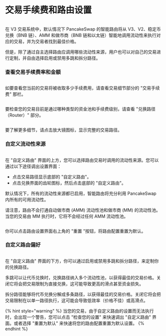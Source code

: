 # 交易手续费和路由设置

<figure><img src="../../.gitbook/assets/交易费用和路由.png" alt=""><figcaption></figcaption></figure>

在 V3 交易系统中，默认情况下 PancakeSwap 的智能路由将从 V3、V2、稳定币兑换（BNB 链）、AMM 和做市商（BNB 链和以太链）智能地调用流动性来执行对应的交易，并为交易者找到最佳价格。

但是，除了通过自主选择路由应调用哪些流动性来源，用户也可以对自己的交易进行定制，并自由选择启用或禁用多跳和拆分路径。

### 查看交易手续费率和金额

<div align="left">

<figure><img src="../../.gitbook/assets/交易费用和路由1.png" alt=""><figcaption></figcaption></figure>

</div>

如要查看您当前的交易将被收取多少手续费用，请查看交易细节部分的 "交易手续费" 那栏。

<div align="left">

<figure><img src="../../.gitbook/assets/交易费用和路由2.png" alt=""><figcaption></figcaption></figure>

</div>

要检查您的交易目前是通过哪种类型的资金池和手续费级别，请查看 "兑换路径（Router）" 部分。

<div align="left">

<figure><img src="../../.gitbook/assets/交易费用和路由3.png" alt=""><figcaption></figcaption></figure>

</div>

要了解更多细节，请点击放大镜图标，显示完整的交易路径。

### 自定义流动性来源

<div align="left">

<figure><img src="../../.gitbook/assets/交易费用和路由4.png" alt=""><figcaption></figcaption></figure>

</div>

在 "自定义路由" 界面的上方，您可以选择路由交易时调用的流动性来源。您可以通过以下途径调出设置界面：

* 点击交易路径显示底部的 "自定义路由"。&#x20;
* 点击兑换界面的齿轮图标，然后点击底部的 "自定义路由"。&#x20;

默认情况下，所有的流动性来源都已启用，智能路由将充分利用 PancakeSwap 内所有的可用流动性。&#x20;

请注意，路由不会打通自动做市商 (AMM) 流动性池和做市商 (MM) 的流动性池。当您的交易由 MM 执行时，它将不会经过任何 AMM 流动性池。

<div align="left">

<figure><img src="../../.gitbook/assets/交易费用和路由6 (1).png" alt=""><figcaption></figcaption></figure>

</div>

你可以点击路由设置界面右上角的 "重置 "按钮，将路由配置重置为默认。

### 自定义路由偏好

<div align="left">

<figure><img src="../../.gitbook/assets/交易费用和路由5.png" alt=""><figcaption></figcaption></figure>

</div>

在 "自定义路由" 界面的下方，你可以通过启用或禁用多跳和拆分路径，来定制你的兑换路径。&#x20;

多跳可以让代币兑换时，兑换路径纳入多个流动性池，以获得最佳的交易价格。关闭它将会把交易限制为直接兑换，这可能导致更高的滑点甚至资金损失。

拆分路径能够将代币兑换分解成多条路径，以获得最佳的交易价格。关闭它将会把交易限制在以单一路径执行，这可能会导致低效率（价格不佳）或高滑点。

{% hint style="warning" %}
当您的交易，由于自定义路由的设置而无法执行时，会出现一个警告，您可以点击 "检查您的设置" 来快速调出 "自定义路由" 界面。或者选择 "重置为默认" 来快速将您的路由配置重置为默认设置。
{% endhint %}
